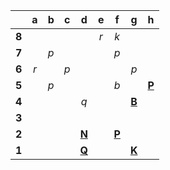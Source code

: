 |     |  a  |  b  |  c  |  d  |  e  |  f  |  g  |  h  |
|:---:|:---:|:---:|:---:|:---:|:---:|:---:|:---:|:---:|
|  **8**  |     |     |     |     |  _r_  |  _k_  |     |     |
|  **7**  |     |  _p_  |     |     |     |  _p_  |     |     |
|  **6**  |  _r_  |     |  _p_  |     |     |     |  _p_  |     |
|  **5**  |     |  _p_  |     |     |     |  _b_  |     |  [**P**](http://localhost:8080/api/chess/select?square=h5)  |
|  **4**  |     |     |     |  _q_  |     |     |  [**B**](http://localhost:8080/api/chess/select?square=g4)  |     |
|  **3**  |     |     |     |     |     |     |     |     |
|  **2**  |     |     |     |  [**N**](http://localhost:8080/api/chess/select?square=d2)  |     |  [**P**](https://github.com/grim-kalman)  |     |     |
|  **1**  |     |     |     |  [**Q**](http://localhost:8080/api/chess/select?square=d1)  |     |     |  [**K**](http://localhost:8080/api/chess/select?square=g1)  |     |
